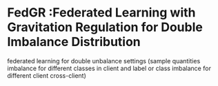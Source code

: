 # FedGR :Federated Learning with Gravitation Regulation for Double Imbalance Distribution
federated learning for double unbalance settings (sample quantities imbalance for different classes in client and label or class imbalance for different client cross-client)
